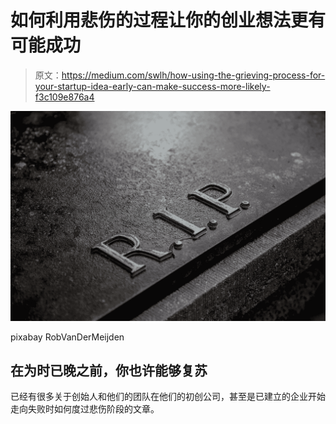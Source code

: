 # 如何利用悲伤的过程让你的创业想法更有可能成功

> 原文：<https://medium.com/swlh/how-using-the-grieving-process-for-your-startup-idea-early-can-make-success-more-likely-f3c109e876a4>

![](img/c285c1ef140170b5c770add20ae48cac.png)

pixabay RobVanDerMeijden

## 在为时已晚之前，你也许能够复苏

已经有很多关于创始人和他们的团队在他们的初创公司，甚至是已建立的企业开始走向失败时如何度过悲伤阶段的文章。